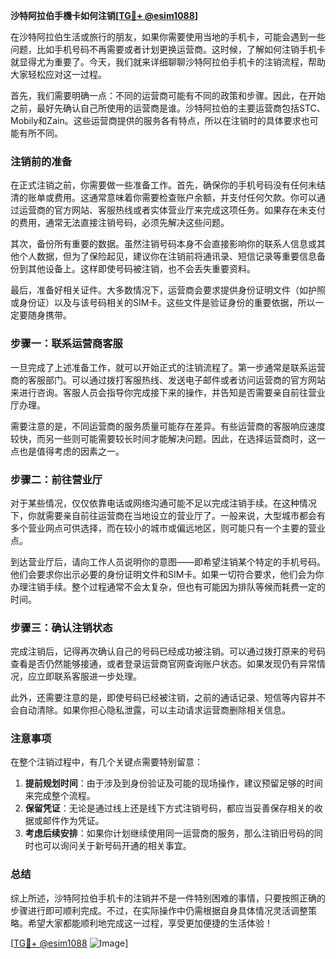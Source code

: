 **沙特阿拉伯手機卡如何注销[[TG💪+ @esim1088](https://t.me/s/esim1088)]**

在沙特阿拉伯生活或旅行的朋友，如果你需要使用当地的手机卡，可能会遇到一些问题，比如手机号码不再需要或者计划更换运营商。这时候，了解如何注销手机卡就显得尤为重要了。今天，我们就来详细聊聊沙特阿拉伯手机卡的注销流程，帮助大家轻松应对这一过程。

首先，我们需要明确一点：不同的运营商可能有不同的政策和步骤。因此，在开始之前，最好先确认自己所使用的运营商是谁。沙特阿拉伯的主要运营商包括STC、Mobily和Zain。这些运营商提供的服务各有特点，所以在注销时的具体要求也可能有所不同。

### 注销前的准备

在正式注销之前，你需要做一些准备工作。首先，确保你的手机号码没有任何未结清的账单或费用。这通常意味着你需要检查账户余额，并支付任何欠款。你可以通过运营商的官方网站、客服热线或者实体营业厅来完成这项任务。如果存在未支付的费用，通常无法直接注销号码，必须先解决这些问题。

其次，备份所有重要的数据。虽然注销号码本身不会直接影响你的联系人信息或其他个人数据，但为了保险起见，建议你在注销前将通讯录、短信记录等重要信息备份到其他设备上。这样即使号码被注销，也不会丢失重要资料。

最后，准备好相关证件。大多数情况下，运营商会要求提供身份证明文件（如护照或身份证）以及与该号码相关的SIM卡。这些文件是验证身份的重要依据，所以一定要随身携带。

### 步骤一：联系运营商客服

一旦完成了上述准备工作，就可以开始正式的注销流程了。第一步通常是联系运营商的客服部门。可以通过拨打客服热线、发送电子邮件或者访问运营商的官方网站来进行咨询。客服人员会指导你完成接下来的操作，并告知是否需要亲自前往营业厅办理。

需要注意的是，不同运营商的服务质量可能存在差异。有些运营商的客服响应速度较快，而另一些则可能需要较长时间才能解决问题。因此，在选择运营商时，这一点也是值得考虑的因素之一。

### 步骤二：前往营业厅

对于某些情况，仅仅依靠电话或网络沟通可能不足以完成注销手续。在这种情况下，你就需要亲自前往运营商在当地设立的营业厅了。一般来说，大型城市都会有多个营业网点可供选择，而在较小的城市或偏远地区，则可能只有一个主要的营业点。

到达营业厅后，请向工作人员说明你的意图——即希望注销某个特定的手机号码。他们会要求你出示必要的身份证明文件和SIM卡。如果一切符合要求，他们会为你办理注销手续。整个过程通常不会太复杂，但也有可能因为排队等候而耗费一定的时间。

### 步骤三：确认注销状态

完成注销后，记得再次确认自己的号码已经成功被注销。可以通过拨打原来的号码查看是否仍然能够接通，或者登录运营商官网查询账户状态。如果发现仍有异常情况，应立即联系客服进一步处理。

此外，还需要注意的是，即使号码已经被注销，之前的通话记录、短信等内容并不会自动清除。如果你担心隐私泄露，可以主动请求运营商删除相关信息。

### 注意事项

在整个注销过程中，有几个关键点需要特别留意：

1. **提前规划时间**：由于涉及到身份验证及可能的现场操作，建议预留足够的时间来完成整个流程。
2. **保留凭证**：无论是通过线上还是线下方式注销号码，都应当妥善保存相关的收据或邮件作为凭证。
3. **考虑后续安排**：如果你计划继续使用同一运营商的服务，那么注销旧号码的同时也可以询问关于新号码开通的相关事宜。

### 总结

综上所述，沙特阿拉伯手机卡的注销并不是一件特别困难的事情，只要按照正确的步骤进行即可顺利完成。不过，在实际操作中仍需根据自身具体情况灵活调整策略。希望大家都能顺利地完成这一过程，享受更加便捷的生活体验！

[[TG💪+ @esim1088](https://t.me/s/esim1088) ![Image](https://i.postimg.cc/4NQfJmqS/Snipaste-2025-05-13-00-14-12.png)]